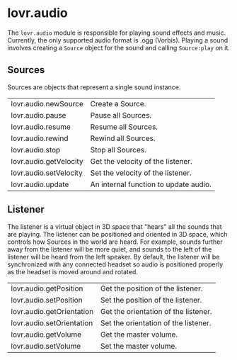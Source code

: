 <!--
category: module
-->

lovr.audio
===

The `lovr.audio` module is responsible for playing sound effects and music.  Currently, the only
supported audio format is .ogg (Vorbis).  Playing a sound involves creating a `Source` object for the
sound and calling `Source:play` on it.

Sources
---

Sources are objects that represent a single sound instance.

<table>
<tr>
  <td class="pre">lovr.audio.newSource</td>
  <td>Create a Source.</td>
</tr>

<tr>
  <td class="pre">lovr.audio.pause</td>
  <td>Pause all Sources.</td>
</tr>

<tr>
  <td class="pre">lovr.audio.resume</td>
  <td>Resume all Sources.</td>
</tr>

<tr>
  <td class="pre">lovr.audio.rewind</td>
  <td>Rewind all Sources.</td>
</tr>

<tr>
  <td class="pre">lovr.audio.stop</td>
  <td>Stop all Sources.</td>
</tr>

<tr>
  <td class="pre">lovr.audio.getVelocity</td>
  <td>Get the velocity of the listener.</td>
</tr>

<tr>
  <td class="pre">lovr.audio.setVelocity</td>
  <td>Set the velocity of the listener.</td>
</tr>

<tr>
  <td class="pre">lovr.audio.update</td>
  <td>An internal function to update audio.</td>
</tr>
</table>

Listener
---

The listener is a virtual object in 3D space that "hears" all the sounds that are playing.  The
listener can be positioned and oriented in 3D space, which controls how Sources in the world are
heard.  For example, sounds further away from the listener will be more quiet, and sounds to the
left of the listener will be heard from the left speaker.  By default, the listener will be
synchronized with any connected headset so audio is positioned properly as the headset is moved
around and rotated.

<table>
<tr>
  <td class="pre">lovr.audio.getPosition</td>
  <td>Get the position of the listener.</td>
</tr>

<tr>
  <td class="pre">lovr.audio.setPosition</td>
  <td>Set the position of the listener.</td>
</tr>

<tr>
  <td class="pre">lovr.audio.getOrientation</td>
  <td>Get the orientation of the listener.</td>
</tr>

<tr>
  <td class="pre">lovr.audio.setOrientation</td>
  <td>Set the orientation of the listener.</td>
</tr>

<tr>
  <td class="pre">lovr.audio.getVolume</td>
  <td>Get the master volume.</td>
</tr>

<tr>
  <td class="pre">lovr.audio.setVolume</td>
  <td>Set the master volume.</td>
</tr>
</table>
